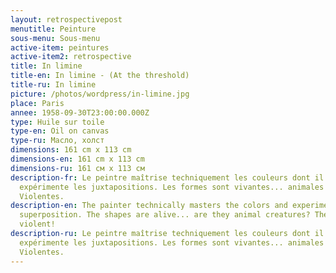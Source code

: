 ```yaml
---
layout: retrospectivepost
menutitle: Peinture
sous-menu: Sous-menu
active-item: peintures
active-item2: retrospective
title: In limine
title-en: In limine - (At the threshold)
title-ru: In limine
picture: /photos/wordpress/in-limine.jpg
place: Paris
annee: 1958-09-30T23:00:00.000Z
type: Huile sur toile
type-en: Oil on canvas
type-ru: Масло, холст
dimensions: 161 cm x 113 cm
dimensions-en: 161 cm x 113 cm
dimensions-ru: 161 см x 113 см
description-fr: Le peintre maîtrise techniquement les couleurs dont il
  expérimente les juxtapositions. Les formes sont vivantes... animales ?
  Violentes.
description-en: The painter technically masters the colors and experiments their
  superposition. The shapes are alive... are they animal creatures? They are
  violent!
description-ru: Le peintre maîtrise techniquement les couleurs dont il
  expérimente les juxtapositions. Les formes sont vivantes... animales ?
  Violentes.
---
```

